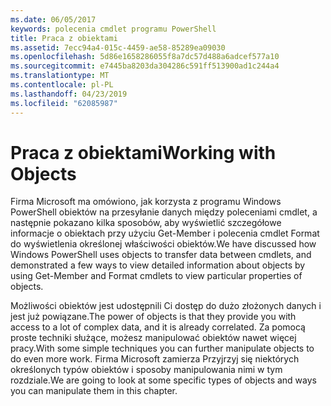 ```yaml
---
ms.date: 06/05/2017
keywords: polecenia cmdlet programu PowerShell
title: Praca z obiektami
ms.assetid: 7ecc94a4-015c-4459-ae58-85289ea09030
ms.openlocfilehash: 5d86e1658286055f8a7dc57d488a6adcef577a10
ms.sourcegitcommit: e7445ba8203da304286c591ff513900ad1c244a4
ms.translationtype: MT
ms.contentlocale: pl-PL
ms.lasthandoff: 04/23/2019
ms.locfileid: "62085987"
---
```

# <a name="working-with-objects"></a><span data-ttu-id="47e8e-103">Praca z obiektami</span><span class="sxs-lookup"><span data-stu-id="47e8e-103">Working with Objects</span></span>

<span data-ttu-id="47e8e-104">Firma Microsoft ma omówiono, jak korzysta z programu Windows PowerShell obiektów na przesyłanie danych między poleceniami cmdlet, a następnie pokazano kilka sposobów, aby wyświetlić szczegółowe informacje o obiektach przy użyciu Get-Member i polecenia cmdlet Format do wyświetlenia określonej właściwości obiektów.</span><span class="sxs-lookup"><span data-stu-id="47e8e-104">We have discussed how Windows PowerShell uses objects to transfer data between cmdlets, and demonstrated a few ways to view detailed information about objects by using Get-Member and Format cmdlets to view particular properties of objects.</span></span>

<span data-ttu-id="47e8e-105">Możliwości obiektów jest udostępnili Ci dostęp do dużo złożonych danych i jest już powiązane.</span><span class="sxs-lookup"><span data-stu-id="47e8e-105">The power of objects is that they provide you with access to a lot of complex data, and it is already correlated.</span></span> <span data-ttu-id="47e8e-106">Za pomocą proste techniki służące, możesz manipulować obiektów nawet więcej pracy.</span><span class="sxs-lookup"><span data-stu-id="47e8e-106">With some simple techniques you can further manipulate objects to do even more work.</span></span> <span data-ttu-id="47e8e-107">Firma Microsoft zamierza Przyjrzyj się niektórych określonych typów obiektów i sposoby manipulowania nimi w tym rozdziale.</span><span class="sxs-lookup"><span data-stu-id="47e8e-107">We are going to look at some specific types of objects and ways you can manipulate them in this chapter.</span></span>